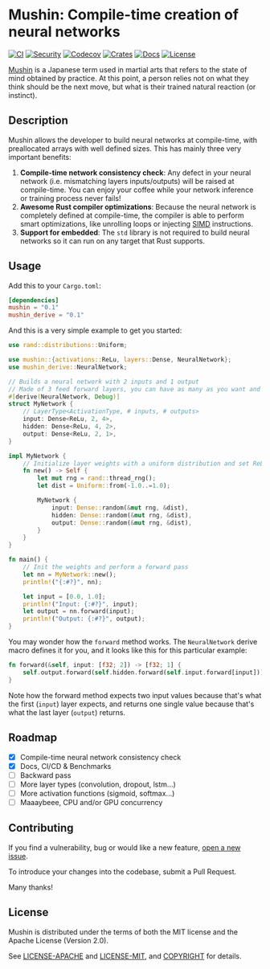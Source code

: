 # Mushin: Compile-time creation of neural networks

[![CI](https://github.com/c0dearm/mushin/workflows/CI/badge.svg?branch=main)](https://github.com/c0dearm/mushin/actions)
[![Security](https://github.com/c0dearm/mushin/workflows/Security/badge.svg?branch=main)](https://github.com/c0dearm/mushin/actions)
[![Codecov](https://codecov.io/gh/c0dearm/mushin/branch/main/graph/badge.svg)](https://codecov.io/gh/c0dearm/mushin)
[![Crates](https://img.shields.io/crates/v/mushin.svg)](https://crates.io/crates/mushin)
[![Docs](https://docs.rs/mushin/badge.svg)](https://docs.rs/mushin)
[![License](https://camo.githubusercontent.com/47069b7e06b64b608c692a8a7f40bc6915cf629c/68747470733a2f2f696d672e736869656c64732e696f2f62616467652f6c6963656e73652d417061636865322e302532464d49542d626c75652e737667)](https://github.com/c0dearm/mushin/blob/master/COPYRIGHT)

[Mushin](https://en.wikipedia.org/wiki/Mushin_(mental_state)) is a Japanese term used in martial arts that refers to the state of mind obtained by practice. At this point, a person relies not on what they think should be the next move, but what is their trained natural reaction (or instinct).

## Description

Mushin allows the developer to build neural networks at compile-time, with preallocated arrays with well defined sizes. This has mainly three very important benefits:

1. **Compile-time network consistency check**: Any defect in your neural network (i.e. mismatching layers inputs/outputs) will be raised at compile-time. You can enjoy your coffee while your network inference or training process never fails!
2. **Awesome Rust compiler optimizations**: Because the neural network is completely defined at compile-time, the compiler is able
to perform smart optimizations, like unrolling loops or injecting [SIMD](https://en.wikipedia.org/wiki/SIMD) instructions.
3. **Support for embedded**: The `std` library is not required to build neural networks so it can run on any target that Rust supports.

## Usage

Add this to your `Cargo.toml`:

```toml
[dependencies]
mushin = "0.1"
mushin_derive = "0.1"
```

And this is a very simple example to get you started:

```rust
use rand::distributions::Uniform;

use mushin::{activations::ReLu, layers::Dense, NeuralNetwork};
use mushin_derive::NeuralNetwork;

// Builds a neural network with 2 inputs and 1 output
// Made of 3 feed forward layers, you can have as many as you want and with any name
#[derive(NeuralNetwork, Debug)]
struct MyNetwork {
    // LayerType<ActivationType, # inputs, # outputs>
    input: Dense<ReLu, 2, 4>,
    hidden: Dense<ReLu, 4, 2>,
    output: Dense<ReLu, 2, 1>,
}

impl MyNetwork {
    // Initialize layer weights with a uniform distribution and set ReLU as activation function
    fn new() -> Self {
        let mut rng = rand::thread_rng();
        let dist = Uniform::from(-1.0..=1.0);

        MyNetwork {
            input: Dense::random(&mut rng, &dist),
            hidden: Dense::random(&mut rng, &dist),
            output: Dense::random(&mut rng, &dist),
        }
    }
}

fn main() {
    // Init the weights and perform a forward pass
    let nn = MyNetwork::new();
    println!("{:#?}", nn);

    let input = [0.0, 1.0];
    println!("Input: {:#?}", input);
    let output = nn.forward(input);
    println!("Output: {:#?}", output);
}
```

You may wonder how the `forward` method works. The `NeuralNetwork` derive macro defines it for you, and it looks like this for this particular example:

```rust
fn forward(&self, input: [f32; 2]) -> [f32; 1] {
    self.output.forward(self.hidden.forward(self.input.forward[input]))
}
```

Note how the forward method expects two input values because that's what the first (`input`) layer expects, and returns one single value because that's what the last layer (`output`) returns.

## Roadmap

- [x] Compile-time neural network consistency check
- [x] Docs, CI/CD & Benchmarks
- [ ] Backward pass
- [ ] More layer types (convolution, dropout, lstm...)
- [ ] More activation functions (sigmoid, softmax...)
- [ ] Maaaybeee, CPU and/or GPU concurrency

## Contributing

If you find a vulnerability, bug or would like a new feature, [open a new issue](https://github.com/c0dearm/mushin/issues/new).

To introduce your changes into the codebase, submit a Pull Request.

Many thanks!

## License

Mushin is distributed under the terms of both the MIT license and the
Apache License (Version 2.0).

See [LICENSE-APACHE](LICENSE-APACHE) and [LICENSE-MIT](LICENSE-MIT), and
[COPYRIGHT](COPYRIGHT) for details.
